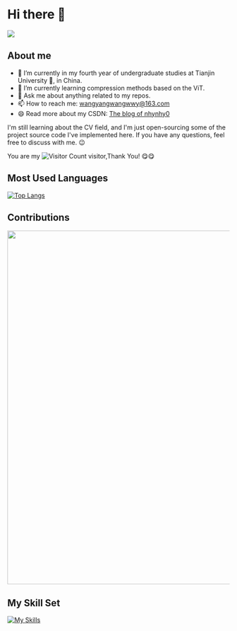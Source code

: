 # Hi there 👋
![](https://github-readme-stats.vercel.app/api?username=cs-wywang&show_icons=true&theme=transparent)

## About me
- 🔭 I’m currently in my fourth year of undergraduate studies at Tianjin University :school:, in China. 
- 🌱 I’m currently learning compression methods based on the ViT.
- 💬 Ask me about anything related to my repos.
- 📫 How to reach me: wangyangwangwwy@163.com
- 😄 Read more about my CSDN: [The blog of nhynhy0](https://blog.csdn.net/nhynhy0?spm=1011.2415.3001.5343)

I'm still learning about the CV field, and I'm just open-sourcing some of the project source code I've implemented here. If you have any questions, feel free to discuss with me. :wink:

You are my ![Visitor Count](https://profile-counter.glitch.me/cswywang/count.svg) visitor,Thank You! :yum::yum:
## Most Used Languages
[![Top Langs](https://github-readme-stats.vercel.app/api/top-langs/?username=cs-wywang&layout=donut-vertical)](https://github.com/anuraghazra/github-readme-stats)
## Contributions
<img width="800" src="https://github-readme-activity-graph.vercel.app/graph?username=cs-wywang&theme=github-compact&hide_border=true&area=true" />

## My Skill Set

[![My Skills](https://skillicons.dev/icons?i=c,cpp,python,html,linux,powershell,windows)](https://skillicons.dev)

<!--
**cswywang/cswywang** is a ✨ _special_ ✨ repository because its `README.md` (this file) appears on your GitHub profile.

Here are some ideas to get you started:

- 🔭 I’m currently working on ...
- 🌱 I’m currently learning ...
- 👯 I’m looking to collaborate on ...
- 🤔 I’m looking for help with ...
- 💬 Ask me about ...
- 📫 How to reach me: ...
- 😄 Pronouns: ...
- ⚡ Fun fact: ...
-->
